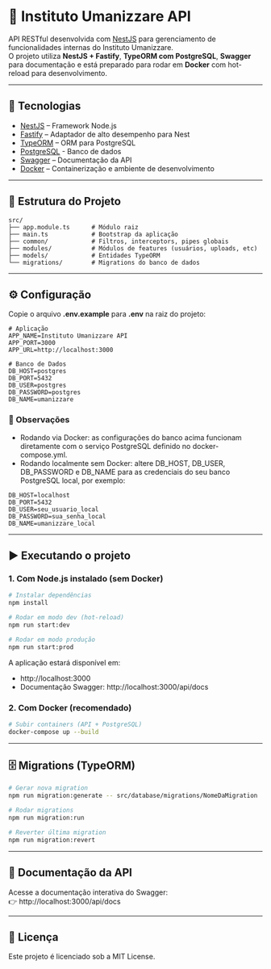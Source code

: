 # 📘 Instituto Umanizzare API

API RESTful desenvolvida com [NestJS](https://nestjs.com) para gerenciamento de funcionalidades internas do Instituto Umanizzare.  
O projeto utiliza **NestJS + Fastify**, **TypeORM com PostgreSQL**, **Swagger** para documentação e está preparado para rodar em **Docker** com hot-reload para desenvolvimento.

---

## 🚀 Tecnologias

- [NestJS](https://nestjs.com/) – Framework Node.js
- [Fastify](https://fastify.dev/) – Adaptador de alto desempenho para Nest
- [TypeORM](https://typeorm.io/) – ORM para PostgreSQL
- [PostgreSQL](https://www.postgresql.org/) - Banco de dados
- [Swagger](https://swagger.io/) – Documentação da API
- [Docker](https://www.docker.com/) – Containerização e ambiente de desenvolvimento

---

## 📂 Estrutura do Projeto

```
src/
├── app.module.ts      # Módulo raiz
├── main.ts            # Bootstrap da aplicação
├── common/            # Filtros, interceptors, pipes globais
├── modules/           # Módulos de features (usuários, uploads, etc)
├── models/            # Entidades TypeORM
└── migrations/        # Migrations do banco de dados
```

---

## ⚙️ Configuração

Copie o arquivo **.env.example** para **.env** na raiz do projeto:

```env
# Aplicação
APP_NAME=Instituto Umanizzare API
APP_PORT=3000
APP_URL=http://localhost:3000

# Banco de Dados
DB_HOST=postgres
DB_PORT=5432
DB_USER=postgres
DB_PASSWORD=postgres
DB_NAME=umanizzare
```

### 🔹 Observações

- Rodando via Docker: as configurações do banco acima funcionam diretamente com o serviço PostgreSQL definido no docker-compose.yml.
- Rodando localmente sem Docker: altere DB_HOST, DB_USER, DB_PASSWORD e DB_NAME para as credenciais do seu banco PostgreSQL local, por exemplo:


```env
DB_HOST=localhost
DB_PORT=5432
DB_USER=seu_usuario_local
DB_PASSWORD=sua_senha_local
DB_NAME=umanizzare_local
```

---

## ▶️ Executando o projeto

### 1. Com Node.js instalado (sem Docker)

```bash
# Instalar dependências
npm install

# Rodar em modo dev (hot-reload)
npm run start:dev

# Rodar em modo produção
npm run start:prod
```

A aplicação estará disponível em:
- http://localhost:3000  
- Documentação Swagger: http://localhost:3000/api/docs

### 2. Com Docker (recomendado)

```bash
# Subir containers (API + PostgreSQL)
docker-compose up --build
```

---

## 🗄️ Migrations (TypeORM)

```bash
# Gerar nova migration
npm run migration:generate -- src/database/migrations/NomeDaMigration

# Rodar migrations
npm run migration:run

# Reverter última migration
npm run migration:revert
```

---

## 📖 Documentação da API

Acesse a documentação interativa do Swagger:  
👉 http://localhost:3000/api/docs

---

## 📜 Licença

Este projeto é licenciado sob a MIT License.